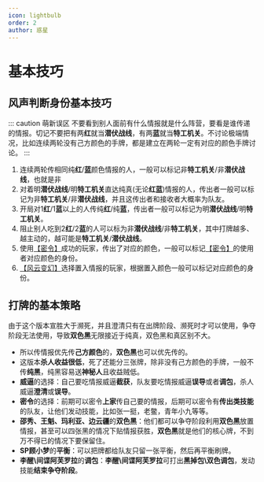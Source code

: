 ```yaml
---
icon: lightbulb
order: 2
author: 惑星
---
```


# 基本技巧

## 风声判断身份基本技巧

::: caution 萌新误区
不要看到别人面前有什么情报就是什么阵营，要看是谁传递的情报。切记不要把有两**红**就当**潜伏战线**，有两**蓝**就当**特工机关**。不讨论极端情况，比如连续两轮没有己方颜色的手牌，都是建立在两轮一定有对应的颜色手牌讨论。
:::

1. 连续两轮传相同纯**红**/**蓝**颜色情报的人，一般可以标记非**特工机关**/非**潜伏战线**，也就是非
2. 对着明**潜伏战线**/明**特工机关**直达纯真(无论**红**&zwnj;**蓝**)情报的人，传出者一般可以标记为非**特工机关**/非**潜伏战线**，并且这传出者和接收者大概率为队友。
3. 开局对1**红**/1**蓝**以上的人传纯**红**/纯**蓝**，传出者一般可以标记为明**潜伏战线**/明**特工机关**。
4. 阻止别人吃到2**红**/2**蓝**的人可以标为非**潜伏战线**/非**特工机关**，其中打牌越多、越主动的，越可能是**特工机关**/**潜伏战线**。
5. 使用[【密令】](../welcome/welcome.md#卡牌效果)成功的玩家，传出了对应的颜色，一般可以标记[【密令】](../welcome/welcome.md#卡牌效果)的使用者对应颜色的身份。
6. [【风云变幻】](../welcome/welcome.md#卡牌效果)选择置入情报的玩家，根据置入颜色一般可以标记对应颜色的身份。

## 打牌的基本策略

由于这个版本宣胜大于濒死，并且澄清只有在出牌阶段、濒死时才可以使用，争夺阶段无法使用，导致**双色黑**无限接近于纯真，双色黑和真区别不大。

- 所以传情报优先传**己方颜色**的，**双色黑**也可以优先传的。
- 这版本**杀人收益很低**，死了还能分三张牌，除非没有己方颜色的手牌，一般不传**纯黑**，纯黑容易送**神秘人**且收益贼低。
- **威逼**的选择：自己要吃情报威逼**截获**，队友要吃情报威逼**误导**或者**调包**，杀人威逼**澄清**或**误导**。
- **密令**的选择：前期可以密令**上家**传自己要的情报，后期可以密令有**传出类技能**的队友，让他们发动技能，比如张一挺，老鳖，青年小九等等。
- **邵秀、王魁、玛利亚、边云疆**的**双色黑**：他们都可以争夺阶段利用**双色黑**放置情报，甚至可以四张黑的情况下贴情报获胜，**双色黑**就是他们的核心牌，不到万不得已的情况下要保留住。
- **SP顾小梦**的**平衡**：可以把牌都给队友只留一张平衡，然后再平衡刷牌。
- **李醒\间谍阿芙罗拉**的**调包**：**李醒\间谍阿芙罗拉**可打出**黑掉包\双色调包**，发动技能**结束争夺阶段**。
